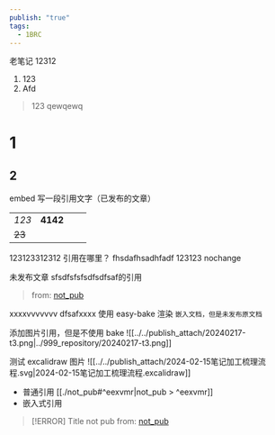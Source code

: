```yaml
---
publish: "true"
tags:
  - 1BRC
---
```


老笔记
12312
1. 123
2. Afd
> 123
qewqewq
# 1
## 2
embed
写一段引用文字（已发布的文章）

|  |  |  |  |
| ---- | ---: | ---- | ---- |
| *123* | **4142** |  |  |
| ~~23~~ |  |  |  |

123123312312 引用在哪里？
fhsdafhsadhfadf 123123 nochange


未发布文章 sfsdfsfsfsdfsdfsaf的引用
>  from: [not_pub](./not_pub.md)


xxxxvvvvvvv
dfsafxxxx
使用 easy-bake 渲染 `嵌入文档，但是未发布原文档`

添加图片引用，但是不使用 bake
![[../../publish_attach/20240217-t3.png|../999_repository/20240217-t3.png]]

测试 excalidraw 图片
![[../../publish_attach/2024-02-15笔记加工梳理流程.svg|2024-02-15笔记加工梳理流程.excalidraw]]

- 普通引用 [[./not_pub#^eexvmr|not_pub > ^eexvmr]]
- 嵌入式引用
> [!ERROR] Title
>not pub
>  from: [not_pub](./not_pub.md)